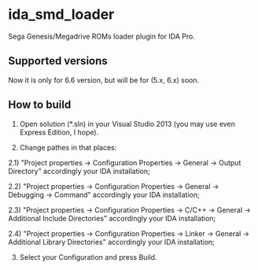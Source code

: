 # ida_smd_loader
Sega Genesis/Megadrive ROMs loader plugin for IDA Pro.

## Supported versions
Now it is only for 6.6 version, but will be for (5.x, 6.x) soon.

## How to build
1) Open solution (*.sln) in your Visual Studio 2013 (you may use even Express Edition, I hope).

2) Change pathes in that places:

2.1) "Project properties -> Configuration Properties -> General -> Output Directory" accordingly your IDA installation;

2.2) "Project properties -> Configuration Properties -> General -> Debugging -> Command" accordingly your IDA installation;

2.3) "Project properties -> Configuration Properties -> C/C++ -> General -> Additional Include Directories" accordingly your IDA installation;

2.4) "Project properties -> Configuration Properties -> Linker -> General -> Additional Library Directories" accordingly your IDA installation;

3) Select your Configuration and press Build.
